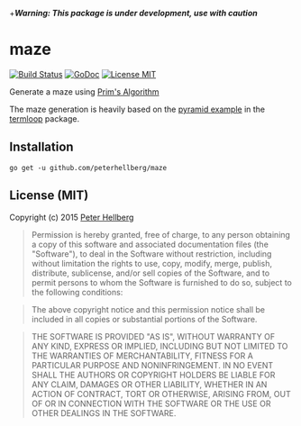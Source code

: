 +***Warning: This package is under development, use with caution***

# maze

[![Build Status](https://travis-ci.org/peterhellberg/maze.svg?branch=master)](https://travis-ci.org/peterhellberg/maze)
[![GoDoc](https://img.shields.io/badge/godoc-reference-blue.svg?style=flat)](https://godoc.org/github.com/peterhellberg/maze)
[![License MIT](https://img.shields.io/badge/license-MIT-lightgrey.svg?style=flat)](https://github.com/peterhellberg/maze#license-mit)

Generate a maze using [Prim's Algorithm](https://en.wikipedia.org/wiki/Maze_generation_algorithm#Randomized_Prim.27s_algorithm)

The maze generation is heavily based on the [pyramid example](https://github.com/JoelOtter/termloop/blob/master/_examples/pyramid.go)
in the [termloop](https://github.com/JoelOtter/termloop) package.

## Installation

    go get -u github.com/peterhellberg/maze

## License (MIT)

Copyright (c) 2015 [Peter Hellberg](http://c7.se/)

> Permission is hereby granted, free of charge, to any person obtaining
> a copy of this software and associated documentation files (the
> "Software"), to deal in the Software without restriction, including
> without limitation the rights to use, copy, modify, merge, publish,
> distribute, sublicense, and/or sell copies of the Software, and to
> permit persons to whom the Software is furnished to do so, subject to
> the following conditions:

> The above copyright notice and this permission notice shall be
> included in all copies or substantial portions of the Software.

> THE SOFTWARE IS PROVIDED "AS IS", WITHOUT WARRANTY OF ANY KIND,
> EXPRESS OR IMPLIED, INCLUDING BUT NOT LIMITED TO THE WARRANTIES OF
> MERCHANTABILITY, FITNESS FOR A PARTICULAR PURPOSE AND
> NONINFRINGEMENT. IN NO EVENT SHALL THE AUTHORS OR COPYRIGHT HOLDERS BE
> LIABLE FOR ANY CLAIM, DAMAGES OR OTHER LIABILITY, WHETHER IN AN ACTION
> OF CONTRACT, TORT OR OTHERWISE, ARISING FROM, OUT OF OR IN CONNECTION
> WITH THE SOFTWARE OR THE USE OR OTHER DEALINGS IN THE SOFTWARE.
